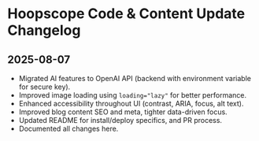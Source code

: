 # Hoopscope Code & Content Update Changelog

## 2025-08-07

- Migrated AI features to OpenAI API (backend with environment variable for secure key).
- Improved image loading using `loading="lazy"` for better performance.
- Enhanced accessibility throughout UI (contrast, ARIA, focus, alt text).
- Improved blog content SEO and meta, tighter data-driven focus.
- Updated README for install/deploy specifics, and PR process.
- Documented all changes here.

